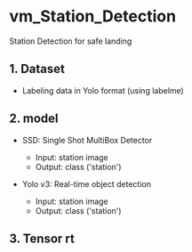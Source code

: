 # vm_Station_Detection
Station Detection for safe landing

## 1. Dataset
- Labeling data in Yolo format (using labelme)

## 2. model
- SSD: Single Shot MultiBox Detector
  - Input: station image
  - Output: class ('station')

- Yolo v3: Real-time object detection
  - Input: station image
  - Output: class ('station')

## 3. Tensor rt
